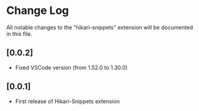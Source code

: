 # Change Log

All notable changes to the "hikari-snippets" extension will be documented in this file.

## [0.0.2]

- Fixed VSCode version (from 1.52.0 to 1.30.0)

## [0.0.1]

- First release of Hikari-Snippets extension
